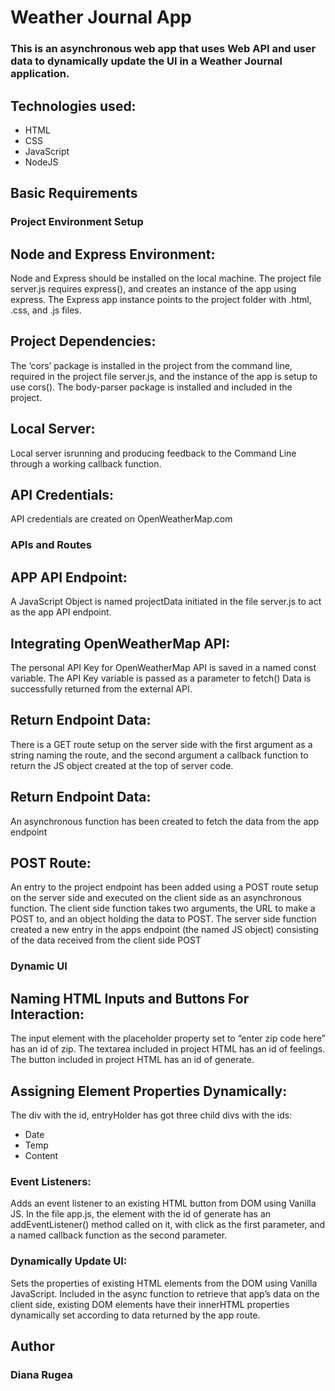 # Weather Journal App
### This is an asynchronous web app that uses Web API and user data to dynamically update the UI in a Weather Journal application.

## Technologies used:
* HTML
* CSS 
* JavaScript
* NodeJS

## Basic Requirements

### Project Environment Setup

## Node and Express Environment:
Node and Express should be installed on the local machine. The project file server.js requires express(), and creates an instance of the app using express.
The Express app instance points to the project folder with .html, .css, and .js files.
        
## Project Dependencies:
The ‘cors’ package is installed in the project from the command line, required in the project file server.js, and the instance of the app is setup to use cors().
The body-parser package is installed and included in the project.
        
## Local Server:
Local server isrunning and producing feedback to the Command Line through a working callback function.
        
## API Credentials:
API credentials are created on OpenWeatherMap.com

### APIs and Routes

## APP API Endpoint:
A JavaScript Object is named projectData initiated in the file server.js to act as the app API endpoint.
        
## Integrating OpenWeatherMap API:
The personal API Key for OpenWeatherMap API is saved in a named const variable.
The API Key variable is passed as a parameter to fetch()
Data is successfully returned from the external API.
        
## Return Endpoint Data:
There is a GET route setup on the server side with the first argument as a string naming the route, and the second argument a callback function to return the JS object created at the top of server code.

## Return Endpoint Data:
An asynchronous function has been created to fetch the data from the app endpoint

## POST Route:
An entry to the project endpoint has been added using a POST route setup on the server side and executed on the client side as an asynchronous function.
The client side function takes two arguments, the URL to make a POST to, and an object holding the data to POST.
The server side function created a new entry in the apps endpoint (the named JS object) consisting of the data received from the client side POST
        
### Dynamic UI

## Naming HTML Inputs and Buttons For Interaction:
The input element with the placeholder property set to “enter zip code here” has an id of zip.
The textarea included in project HTML has an id of feelings.
The button included in project HTML has an id of generate.

## Assigning Element Properties Dynamically:
The div with the id, entryHolder has got three child divs with the ids:
* Date
* Temp
* Content
            
### Event Listeners:
Adds an event listener to an existing HTML button from DOM using Vanilla JS.
In the file app.js, the element with the id of generate has an addEventListener() method called on it, with click as the first parameter, and a named callback function as the second parameter.
        
### Dynamically Update UI:
Sets the properties of existing HTML elements from the DOM using Vanilla JavaScript.
Included in the async function to retrieve that app’s data on the client side, existing DOM elements have their innerHTML properties dynamically set according to data returned by the app route.


## Author
### Diana Rugea

